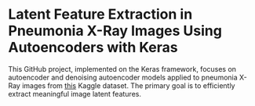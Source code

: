 # Latent Feature Extraction in Pneumonia X-Ray Images Using Autoencoders with Keras

This GitHub project, implemented on the Keras framework, focuses on autoencoder and denoising autoencoder models applied to pneumonia X-Ray images from [this](https://www.kaggle.com/datasets/paultimothymooney/chest-xray-pneumonia) Kaggle dataset. 
The primary goal is to efficiently extract meaningful image latent features.
